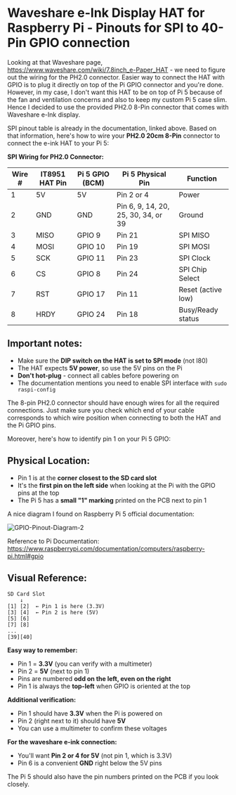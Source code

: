 # Waveshare e-Ink Display HAT for Raspberry Pi - Pinouts for SPI to 40-Pin GPIO connection

Looking at that Waveshare page, https://www.waveshare.com/wiki/7.8inch_e-Paper_HAT - we need to figure out the wiring for the PH2.0 connector. Easier way to connect the HAT with GPIO is to plug it directly on top of the Pi GPIO connector and you're done. However, in my case, I don't want this HAT to be on top of Pi 5 because of the fan and ventilation concerns and also to keep my custom Pi 5 case slim. Hence I decided to use the provided PH2.0 8-Pin connector that comes with Waveshare e-Ink display.

SPI pinout table is already in the documentation, linked above. Based on that information, here's how to wire your **PH2.0 20cm 8-Pin** connector to connect the e-ink HAT to your Pi 5:

**SPI Wiring for PH2.0 Connector:**

| Wire # | IT8951 HAT Pin | Pi 5 GPIO (BCM) | Pi 5 Physical Pin | Function |
|--------|----------------|-----------------|-------------------|----------|
| 1 | 5V | 5V | Pin 2 or 4 | Power |
| 2 | GND | GND | Pin 6, 9, 14, 20, 25, 30, 34, or 39 | Ground |
| 3 | MISO | GPIO 9 | Pin 21 | SPI MISO |
| 4 | MOSI | GPIO 10 | Pin 19 | SPI MOSI |
| 5 | SCK | GPIO 11 | Pin 23 | SPI Clock |
| 6 | CS | GPIO 8 | Pin 24 | SPI Chip Select |
| 7 | RST | GPIO 17 | Pin 11 | Reset (active low) |
| 8 | HRDY | GPIO 24 | Pin 18 | Busy/Ready status |

## Important notes:
- Make sure the **DIP switch on the HAT is set to SPI mode** (not I80)
- The HAT expects **5V power**, so use the 5V pins on the Pi
- **Don't hot-plug** - connect all cables before powering on
- The documentation mentions you need to enable SPI interface with `sudo raspi-config`

The 8-pin PH2.0 connector should have enough wires for all the required connections. Just make sure you check which end of your cable corresponds to which wire position when connecting to both the HAT and the Pi GPIO pins.


Moreover, here's how to identify pin 1 on your Pi 5 GPIO:

## Physical Location:
- Pin 1 is at the **corner closest to the SD card slot**
- It's the **first pin on the left side** when looking at the Pi with the GPIO pins at the top
- The Pi 5 has a **small "1" marking** printed on the PCB next to pin 1

A nice diagram I found on Raspberry Pi 5 official documentation:

![GPIO-Pinout-Diagram-2](https://github.com/user-attachments/assets/ec9d1d8a-073f-423f-9fdc-5132becc3f76)

Reference to Pi Documentation: https://www.raspberrypi.com/documentation/computers/raspberry-pi.html#gpio

## Visual Reference:
```
SD Card Slot
    ↓
[1] [2]  ← Pin 1 is here (3.3V)
[3] [4]  ← Pin 2 is here (5V)
[5] [6]
[7] [8]
...
[39][40]
```

**Easy way to remember:**
- Pin 1 = **3.3V** (you can verify with a multimeter)
- Pin 2 = **5V** (next to pin 1)
- Pins are numbered **odd on the left, even on the right**
- Pin 1 is always the **top-left** when GPIO is oriented at the top

**Additional verification:**
- Pin 1 should have **3.3V** when the Pi is powered on
- Pin 2 (right next to it) should have **5V**
- You can use a multimeter to confirm these voltages

**For the waveshare e-ink connection:**
- You'll want **Pin 2 or 4 for 5V** (not pin 1, which is 3.3V)
- Pin 6 is a convenient **GND** right below the 5V pins

The Pi 5 should also have the pin numbers printed on the PCB if you look closely.
